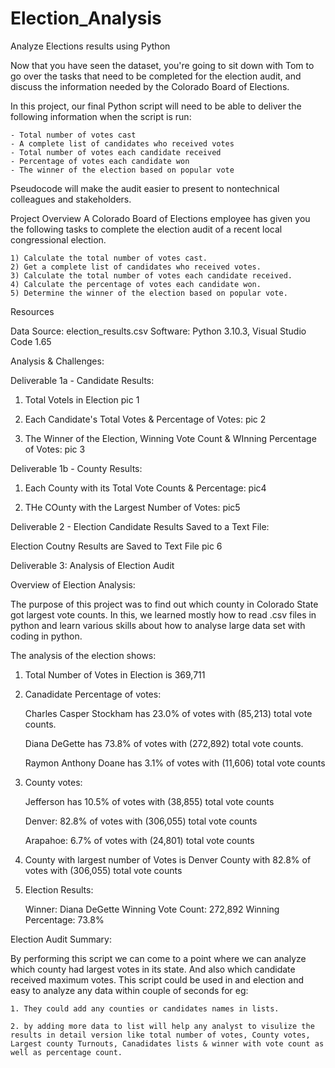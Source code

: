 # Election_Analysis

Analyze Elections results using Python

Now that you have seen the dataset, you're going to sit down with Tom to go over the tasks that need to be completed for the election audit, and discuss the information needed by the Colorado Board of Elections.

In this project, our final Python script will need to be able to deliver the following information when the script is run: 

    - Total number of votes cast
    - A complete list of candidates who received votes
    - Total number of votes each candidate received
    - Percentage of votes each candidate won
    - The winner of the election based on popular vote

Pseudocode will make the audit easier to present to nontechnical colleagues and stakeholders.

Project Overview
A Colorado Board of Elections employee has given you the following tasks to complete the election audit of a recent local congressional election.

    1) Calculate the total number of votes cast.
    2) Get a complete list of candidates who received votes.
    3) Calculate the total number of votes each candidate received.
    4) Calculate the percentage of votes each candidate won.
    5) Determine the winner of the election based on popular vote.

Resources

Data Source: election_results.csv
Software: Python 3.10.3, Visual Studio Code 1.65

Analysis & Challenges:

Deliverable 1a - Candidate Results:

1. Total Votels in Election
pic 1

2. Each Candidate's Total Votes & Percentage of Votes:
pic 2

3. The Winner of the Election, Winning Vote Count & WInning Percentage of Votes:
pic 3

Deliverable 1b - County Results:

1. Each County with its Total Vote Counts & Percentage:
pic4

2. THe COunty with the Largest Number of Votes:
pic5

Deliverable 2 - Election Candidate Results Saved to a Text File:

Election Coutny Results are Saved to Text File
pic 6

Deliverable 3: Analysis of Election Audit

Overview of Election Analysis:

The purpose of this project was to find out which county in Colorado State got largest vote counts. In this, we learned mostly how to read .csv files in python and learn various skills about how to analyse large data set with coding in python.

The analysis of the election shows:

1. Total Number of Votes in Election is 369,711

2. Canadidate Percentage of votes:
    
    Charles Casper Stockham has 23.0% of votes with (85,213) total vote counts.
    
    Diana DeGette has 73.8% of votes with (272,892) total vote counts.
    
    Raymon Anthony Doane has 3.1% of votes with (11,606) total vote counts

3. County votes:
    
    Jefferson has 10.5% of votes with (38,855) total vote counts
    
    Denver: 82.8% of votes with (306,055) total vote counts
    
    Arapahoe: 6.7% of votes with (24,801) total vote counts

4. County with largest number of Votes is Denver County with 82.8% of votes with (306,055) total vote counts

5. Election Results:

    Winner: Diana DeGette
    Winning Vote Count: 272,892
    Winning Percentage: 73.8%

Election Audit Summary:

By performing this script we can come to a point where we can analyze which county had largest votes in its state. And also which candidate received maximum votes. This script could be used in and election and easy to analyze any data within couple of seconds for eg:

    1. They could add any counties or candidates names in lists.

    2. by adding more data to list will help any analyst to visulize the results in detail version like total number of votes, County votes, Largest county Turnouts, Canadidates lists & winner with vote count as well as percentage count. 
